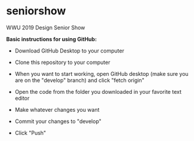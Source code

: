 # seniorshow
WWU 2019 Design Senior Show

**Basic instructions for using GitHub:**

* Download GitHub Desktop to your computer
* Clone this repository to your computer

* When you want to start working, open GitHub desktop (make sure you are on the "develop" branch) and click "fetch origin"
* Open the code from the folder you downloaded in your favorite text editor
* Make whatever changes you want
* Commit your changes to "develop"
* Click "Push"

